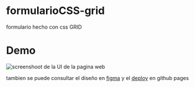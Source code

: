 # formularioCSS-grid
formulario hecho con css GRID

# Demo
![screenshoot de la UI de la pagina web](https://i.imgur.com/ij5MwiS.png)

tambien se puede consultar el diseño en [figma](https://www.figma.com/file/5hQMP8MqYmGSDFquLXGmxt/Untitled?node-id=0%3A1)
y el [deploy](https://marti-gutierrez.github.io/formularioCSS-grid/) en github pages
